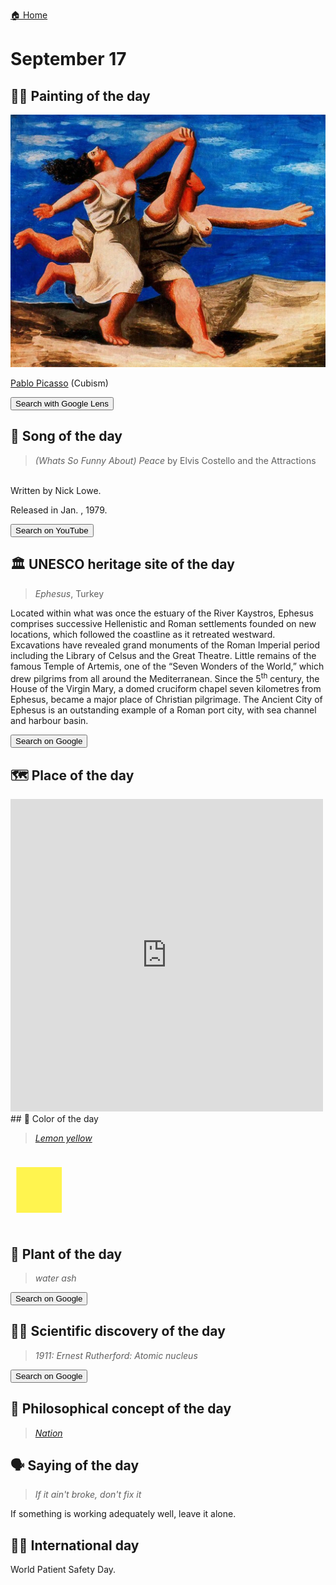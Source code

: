 
[🏠 Home](../../index.md)

# September 17

## 🧑‍🎨 Painting of the day

<img width="600" src="../img/Pablo_Picasso_3.jpg">

[Pablo Picasso](http://en.wikipedia.org/wiki/Pablo_Picasso) (Cubism)

<button class="btn btn-success"
onclick=" window.open('https://lens.google.com/uploadbyurl?url=https://iretes.github.io/one-a-day/data/img/Pablo_Picasso_3.jpg','_blank')">
Search with Google Lens
</button>

## 🎼 Song of the day

> *(Whats So Funny About) Peace*
by Elvis Costello and the Attractions

<br />Written by Nick Lowe.

Released in Jan. , 1979.

<button class="btn btn-success"
onclick=" window.open('http://www.youtube.com/search?q=(Whats So Funny About) Peace by Elvis Costello and the Attractions','_blank')">
Search on YouTube
</button>

## 🏛️ UNESCO heritage site of the day

> *Ephesus*, Turkey

<p>Located within what was once the estuary of the River Kaystros, Ephesus comprises successive Hellenistic and Roman settlements founded on new locations, which followed the coastline as it retreated westward. Excavations have revealed grand monuments of the Roman Imperial period including the Library of Celsus and the Great Theatre. Little remains of the famous Temple of Artemis, one of the “Seven Wonders of the World,” which drew pilgrims from all around the Mediterranean. Since the 5<sup>th</sup> century, the House of the Virgin Mary, a domed cruciform chapel seven kilometres from Ephesus, became a major place of Christian pilgrimage. The Ancient City of Ephesus is an outstanding example of a Roman port city, with sea channel and harbour basin.</p>

<button class="btn btn-success"
onclick=" window.open('http://www.google.com/search?q=Ephesus','_blank')">
Search on Google
</button>

## 🗺️ Place of the day

<iframe
src="https://www.mapcrunch.com"
name="mapcrunch"
width="500"
height="500"
allowTransparency="true"
scrolling="no"
frameborder="0"
>
</iframe>
## 🎨 Color of the day

> *[Lemon yellow](https://en.wikipedia.org/wiki/Lemon_(color)#Lemon_yellow)*

<div style="color:#FFF44F; font-size: 100px;">&#9632;</div>

## 🌿 Plant of the day

> *water ash*

<button class="btn btn-success"
onclick=" window.open('http://www.google.com/search?q=water ash','_blank')">
Search on Google
</button>

## 🧑‍🔬 Scientific discovery of the day

> *1911: Ernest Rutherford: Atomic nucleus*

<button class="btn btn-success"
onclick=" window.open('http://www.google.com/search?q=1911: Ernest Rutherford: Atomic nucleus','_blank')">
Search on Google
</button>

## 💭 Philosophical concept of the day

> *[Nation](https://en.wikipedia.org/wiki/Nation)*

## 🗣️ Saying of the day

> *If it ain't broke, don't fix it*

If something is working adequately well, leave it alone. 

## 🏳️‍🌈 International day

World Patient Safety Day.
